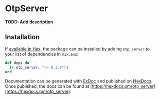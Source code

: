 # OtpServer

**TODO: Add description**

## Installation

If [available in Hex](https://hex.pm/docs/publish), the package can be installed
by adding `otp_server` to your list of dependencies in `mix.exs`:

```elixir
def deps do
  [{:otp_server, "~> 0.1.0"}]
end
```

Documentation can be generated with [ExDoc](https://github.com/elixir-lang/ex_doc)
and published on [HexDocs](https://hexdocs.pm). Once published, the docs can
be found at [https://hexdocs.pm/otp_server](https://hexdocs.pm/otp_server).

